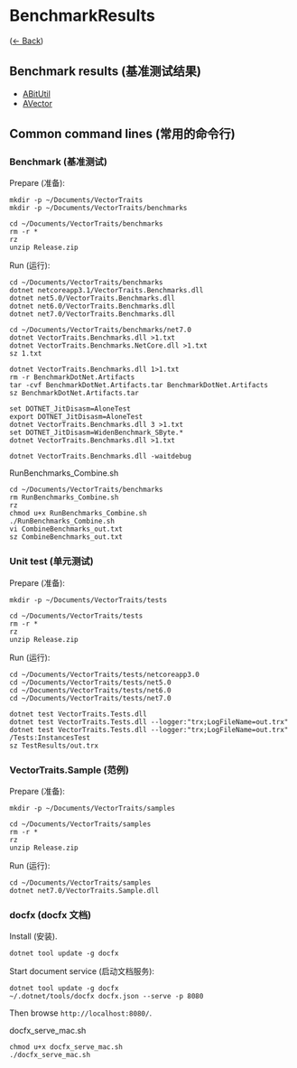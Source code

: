 # BenchmarkResults
([← Back](../../README.md))

## Benchmark results (基准测试结果)

- [ABitUtil](ABitUtil/README.md)
- [AVector](AVector/README.md)

## Common command lines (常用的命令行)

### Benchmark (基准测试)

Prepare (准备):
```
mkdir -p ~/Documents/VectorTraits
mkdir -p ~/Documents/VectorTraits/benchmarks

cd ~/Documents/VectorTraits/benchmarks
rm -r *
rz
unzip Release.zip

```

Run (运行):
```
cd ~/Documents/VectorTraits/benchmarks
dotnet netcoreapp3.1/VectorTraits.Benchmarks.dll
dotnet net5.0/VectorTraits.Benchmarks.dll
dotnet net6.0/VectorTraits.Benchmarks.dll
dotnet net7.0/VectorTraits.Benchmarks.dll

cd ~/Documents/VectorTraits/benchmarks/net7.0
dotnet VectorTraits.Benchmarks.dll >1.txt
dotnet VectorTraits.Benchmarks.NetCore.dll >1.txt
sz 1.txt

dotnet VectorTraits.Benchmarks.dll 1>1.txt
rm -r BenchmarkDotNet.Artifacts
tar -cvf BenchmarkDotNet.Artifacts.tar BenchmarkDotNet.Artifacts
sz BenchmarkDotNet.Artifacts.tar

set DOTNET_JitDisasm=AloneTest
export DOTNET_JitDisasm=AloneTest
dotnet VectorTraits.Benchmarks.dll 3 >1.txt
set DOTNET_JitDisasm=WidenBenchmark_SByte.*
dotnet VectorTraits.Benchmarks.dll >1.txt

dotnet VectorTraits.Benchmarks.dll -waitdebug
```

RunBenchmarks_Combine.sh
```
cd ~/Documents/VectorTraits/benchmarks
rm RunBenchmarks_Combine.sh
rz
chmod u+x RunBenchmarks_Combine.sh
./RunBenchmarks_Combine.sh
vi CombineBenchmarks_out.txt
sz CombineBenchmarks_out.txt
```


### Unit test (单元测试)

Prepare (准备):
```
mkdir -p ~/Documents/VectorTraits/tests

cd ~/Documents/VectorTraits/tests
rm -r *
rz
unzip Release.zip

```

Run (运行):
```
cd ~/Documents/VectorTraits/tests/netcoreapp3.0
cd ~/Documents/VectorTraits/tests/net5.0
cd ~/Documents/VectorTraits/tests/net6.0
cd ~/Documents/VectorTraits/tests/net7.0

dotnet test VectorTraits.Tests.dll
dotnet test VectorTraits.Tests.dll --logger:"trx;LogFileName=out.trx"
dotnet test VectorTraits.Tests.dll --logger:"trx;LogFileName=out.trx" /Tests:InstancesTest
sz TestResults/out.trx
```


### VectorTraits.Sample (范例)

Prepare (准备):
```
mkdir -p ~/Documents/VectorTraits/samples

cd ~/Documents/VectorTraits/samples
rm -r *
rz
unzip Release.zip

```

Run (运行):
```
cd ~/Documents/VectorTraits/samples
dotnet net7.0/VectorTraits.Sample.dll
```

### docfx (docfx 文档)

Install (安装).
```
dotnet tool update -g docfx
```

Start document service (启动文档服务):
```
dotnet tool update -g docfx
~/.dotnet/tools/docfx docfx.json --serve -p 8080
```
Then browse `http://localhost:8080/`.

docfx_serve_mac.sh
```
chmod u+x docfx_serve_mac.sh
./docfx_serve_mac.sh
```
